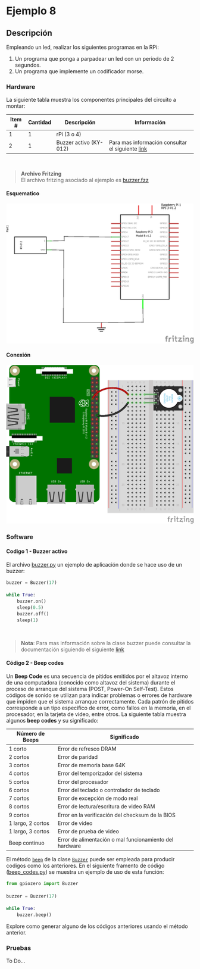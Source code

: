 # Ejemplo 8 

## Descripción

Empleando un led, realizar los siguientes programas en la RPi:
1. Un programa que ponga a parpadear un led con un periodo de 2 segundos.
2. Un programa que implemente un codificador morse.

### Hardware

La siguiente tabla muestra los componentes principales del circuito a montar:

|Item # |Cantidad |Descripción| Información|
|---|---|---|---|
|1|1|rPi (3 o 4)||
|2|1|Buzzer activo (KY-012)|Para mas información consultar el siguiente [link](https://eloctavobit.com/modulos-sensores/buzzer-pasivo-ky-006-y-activo-ky-012)|

<br>

> **Archivo Fritzing** <br>
> El archivo fritzing asociado al ejemplo es [buzzer.fzz](buzzer.fzz)

#### Esquematico

<p align = "center">
<img src = "buzzer_sch.png">
</p>

#### Conexión

<p align = "center">
<img src = "buzzer_bb.png">
</p>

### Software

#### Codigo 1 - Buzzer activo

El archivo [buzzer.py](buzzer.py) un ejemplo de aplicación donde se hace uso de un buzzer:

```py
buzzer = Buzzer(17)

while True:
    buzzer.on()
    sleep(0.5)
    buzzer.off()
    sleep(1)
```
<br>

> **Nota**:
> Para mas información sobre la clase buzzer puede consultar la documentación siguiendo el siguiente [link](https://gpiozero.readthedocs.io/en/stable/api_output.html#buzzer)


#### Código 2 - Beep codes

Un **Beep Code** es una secuencia de pitidos emitidos por el altavoz interno de una computadora (conocido como altavoz del sistema) durante el proceso de arranque del sistema (POST, Power-On Self-Test). Estos códigos de sonido se utilizan para indicar problemas o errores de hardware que impiden que el sistema arranque correctamente. Cada patrón de pitidos corresponde a un tipo específico de error, como fallos en la memoria, en el procesador, en la tarjeta de video, entre otros. La siguiente tabla muestra algunos **beep codes** y su significado:

| Número de Beeps | Significado                                                                 |
|-----------------|-----------------------------------------------------------------------------|
| 1 corto         | Error de refresco DRAM                                                      |
| 2 cortos        | Error de paridad                                                            |
| 3 cortos        | Error de memoria base 64K                                                   |
| 4 cortos        | Error del temporizador del sistema                                          |
| 5 cortos        | Error del procesador                                                        |
| 6 cortos        | Error del teclado o controlador de teclado                                  |
| 7 cortos        | Error de excepción de modo real                                             |
| 8 cortos        | Error de lectura/escritura de video RAM                                     |
| 9 cortos        | Error en la verificación del checksum de la BIOS                            |
| 1 largo, 2 cortos| Error de video                                                             |
| 1 largo, 3 cortos| Error de prueba de video                                                   |
| Beep continuo   | Error de alimentación o mal funcionamiento del hardware                     |

El método [`beep`](https://gpiozero.readthedocs.io/en/stable/api_output.html#gpiozero.Buzzer.beep) de la clase [`Buzzer`](https://gpiozero.readthedocs.io/en/stable/api_output.html#buzzer) puede ser empleada para producir codigos como los anteriores. En el siguiente framento de código ([beep_codes.py](beep_codes.py)) se muestra un ejemplo de uso de esta función:

```py
from gpiozero import Buzzer

buzzer = Buzzer(17)

while True:
    buzzer.beep()
```

Explore como generar alguno de los códigos anteriores usando el método anterior.

### Pruebas

To Do...

